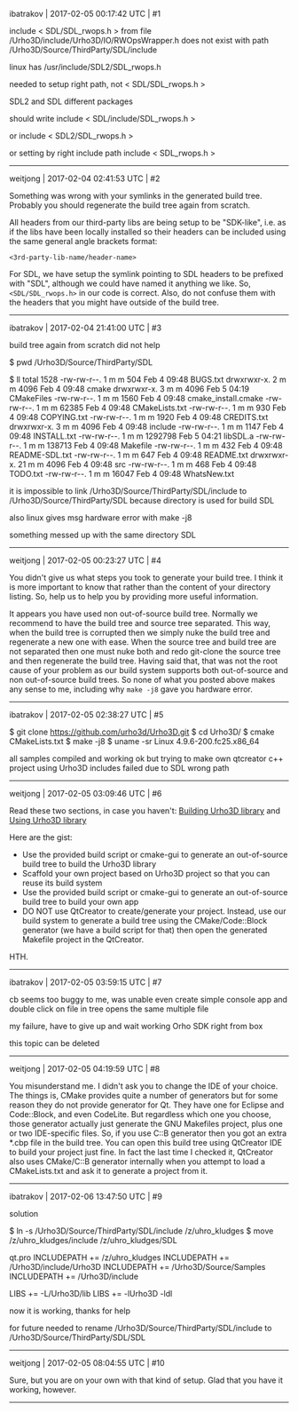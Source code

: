 ibatrakov | 2017-02-05 00:17:42 UTC | #1


include < SDL/SDL_rwops.h > from file
/Urho3D/include/Urho3D/IO/RWOpsWrapper.h
does not exist with path /Urho3D/Source/ThirdParty/SDL/include

linux has
/usr/include/SDL2/SDL_rwops.h

needed to setup right path, not  < SDL/SDL_rwops.h >

SDL2 and SDL different packages

should write
include < SDL/include/SDL_rwops.h >

or 
include < SDL2/SDL_rwops.h >

or setting by right include path
include < SDL_rwops.h >

-------------------------

weitjong | 2017-02-04 02:41:53 UTC | #2

Something was wrong with your symlinks in the generated build tree. Probably you should regenerate the build tree again from scratch.

All headers from our third-party libs are being setup to be "SDK-like", i.e. as if the libs have been locally installed so their headers can be included using the same general angle brackets format:

    <3rd-party-lib-name/header-name>

For SDL, we have setup the symlink pointing to SDL headers to be prefixed with "SDL", although we could have named it anything we like. So, ```<SDL/SDL_rwops.h>``` in our code is correct. Also, do not confuse them with the headers that you might have outside of the build tree.

-------------------------

ibatrakov | 2017-02-04 21:41:00 UTC | #3

build tree again from scratch did not help

$ pwd
/Urho3D/Source/ThirdParty/SDL

$ ll
total 1528
-rw-rw-r--.  1 m m     504 Feb  4 09:48 BUGS.txt
drwxrwxr-x.  2 m m    4096 Feb  4 09:48 cmake
drwxrwxr-x.  3 m m    4096 Feb  5 04:19 CMakeFiles
-rw-rw-r--.  1 m m    1560 Feb  4 09:48 cmake_install.cmake
-rw-rw-r--.  1 m m   62385 Feb  4 09:48 CMakeLists.txt
-rw-rw-r--.  1 m m     930 Feb  4 09:48 COPYING.txt
-rw-rw-r--.  1 m m    1920 Feb  4 09:48 CREDITS.txt
drwxrwxr-x.  3 m m    4096 Feb  4 09:48 include
-rw-rw-r--.  1 m m    1147 Feb  4 09:48 INSTALL.txt
-rw-rw-r--.  1 m m 1292798 Feb  5 04:21 libSDL.a
-rw-rw-r--.  1 m m  138713 Feb  4 09:48 Makefile
-rw-rw-r--.  1 m m     432 Feb  4 09:48 README-SDL.txt
-rw-rw-r--.  1 m m     647 Feb  4 09:48 README.txt
drwxrwxr-x. 21 m m    4096 Feb  4 09:48 src
-rw-rw-r--.  1 m m     468 Feb  4 09:48 TODO.txt
-rw-rw-r--.  1 m m   16047 Feb  4 09:48 WhatsNew.txt

it is impossible to link /Urho3D/Source/ThirdParty/SDL/include to /Urho3D/Source/ThirdParty/SDL because directory is used for build SDL

also linux gives msg hardware error with make -j8

something messed up with the same directory SDL

-------------------------

weitjong | 2017-02-05 00:23:27 UTC | #4

You didn't give us what steps you took to generate your build tree. I think it is more important to know that rather than the content of your directory listing. So, help us to help you by providing more useful information.

It appears you have used non out-of-source build tree. Normally we recommend to have the build tree and source tree separated. This way, when the build tree is corrupted then we simply nuke the build tree and regenerate a new one with ease. When the source tree and build tree are not separated then one must nuke both and redo git-clone the source tree and then regenerate the build tree. Having said that, that was not the root cause of your problem as our build system supports both out-of-source and non out-of-source build trees. So none of what you posted above makes any sense to me, including why ```make -j8``` gave you hardware error.

-------------------------

ibatrakov | 2017-02-05 02:38:27 UTC | #5

$ git clone https://github.com/urho3d/Urho3D.git
$ cd Urho3D/
$ cmake CMakeLists.txt 
$ make -j8
$ uname -sr
Linux 4.9.6-200.fc25.x86_64

all samples compiled and working ok
but trying to make own qtcreator c++ project using Urho3D includes failed due to SDL wrong path

-------------------------

weitjong | 2017-02-05 03:09:46 UTC | #6

Read these two sections, in case you haven't: [Building Urho3D library](https://urho3d.github.io/documentation/HEAD/_building.html) and [Using Urho3D library ](https://urho3d.github.io/documentation/HEAD/_using_library.html)

Here are the gist:

* Use the provided build script or cmake-gui to generate an out-of-source build tree to build the Urho3D library
* Scaffold your own project based on Urho3D project so that you can reuse its build system
* Use the provided build script or cmake-gui to generate an out-of-source build tree to build your own app
* DO NOT use QtCreator to create/generate your project. Instead, use our build system to generate a build tree using the CMake/Code::Block generator (we have a build script for that) then open the generated Makefile project in the QtCreator.

HTH.

-------------------------

ibatrakov | 2017-02-05 03:59:15 UTC | #7

cb seems too buggy to me, was unable even create simple console app and double click on file in tree opens the same multiple file 

my failure, have to give up and wait working Orho SDK right from box

this topic can be deleted

-------------------------

weitjong | 2017-02-05 04:19:59 UTC | #8

You misunderstand me. I didn't ask you to change the IDE of your choice. The things is, CMake provides quite a number of generators but for some reason they do not provide generator for Qt. They have one for Eclipse and Code::Block, and even CodeLite. But regardless which one you choose, those generator actually just generate the GNU Makefiles project, plus one or two IDE-specific files. So, if you use C::B generator then you got an extra *.cbp file in the build tree. You can open this build tree using QtCreator IDE to build your project just fine. In fact the last time I checked it, QtCreator also uses CMake/C::B generator internally when you attempt to load a CMakeLists.txt and ask it to generate a project from it.

-------------------------

ibatrakov | 2017-02-06 13:47:50 UTC | #9

solution

$ ln -s /Urho3D/Source/ThirdParty/SDL/include /z/uhro_kludges
$ move /z/uhro_kludges/include /z/uhro_kludges/SDL

qt.pro
INCLUDEPATH += /z/uhro_kludges
INCLUDEPATH += /Urho3D/include/Urho3D
INCLUDEPATH += /Urho3D/Source/Samples
INCLUDEPATH += /Urho3D/include

LIBS += -L/Urho3D/lib
LIBS += -lUrho3D -ldl

now it is working, thanks for help

for future needed to rename /Urho3D/Source/ThirdParty/SDL/include to /Urho3D/Source/ThirdParty/SDL/SDL

-------------------------

weitjong | 2017-02-05 08:04:55 UTC | #10

Sure, but you are on your own with that kind of setup. Glad that you have it working, however.

-------------------------

